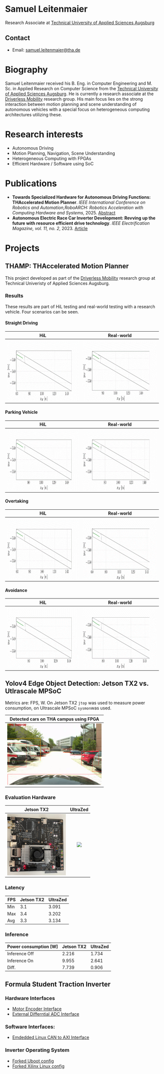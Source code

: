 # Samuel Leitenmaier
Research Associate at [Technical University of Applied Sciences Augsburg](https://www.tha.de/)
## Contact
- Email: samuel.leitenmaier@tha.de

# Biography

Samuel Leitenmaier received his B. Eng. in Computer Engineering and M. Sc. in Applied Research on Computer Science from the  [Technical University of Applied Sciences Augsburg](https://www.tha.de/).
He is currently a research associate at the [Driverless Mobility](https://github.com/DriverlessMobility) research group. His main focus lies on the strong interaction between motion planning and
scene understanding of autonomous vehicles with a special focus on heterogeneous computing architectures utilizing these.

# Research interests
- Autonomous Driving
- Motion Planning, Navigation, Scene Understanding
- Heterogeneous Computing with FPGAs
- Efficient Hardware / Software using SoC

# Publications

- **Towards Specialized Hardware for Autonomous Driving Functions: THAccelerated Motion Planner**. *IEEE International Conference on Robotics and Automation,RoboARCH: Robotics Acceleration with Computing Hardware and Systems*, 2025. [Abstract](https://drive.google.com/file/d/1I2Ff6ddKC1gLyRi1xga5TXx0z62XjFFI/view)
- **Autonomous Electric Race Car Inverter Development: Revving up the future with resource efficient drive technology**. *IEEE Electrification Magazine, vol. 11, no. 2*, 2023. [Article](https://ieeexplore.ieee.org/abstract/document/10143767)

# Projects
## THAMP: THAccelerated Motion Planner

This project developed as part of the [Driverless Mobility](https://github.com/DriverlessMobility) research group at Technical Univeristy of Applied Sciences Augsburg.

### Results

These results are part of HiL testing and real-world testing with a research vehicle. Four scenarios can be seen.

#### Straight Driving

| HiL | Real-world |
|:-----------------------------------------:|:-----------------------------------------:|
| <img src="imgs/thamp/shil.gif" height="200"/> | <img src="imgs/thamp/sreal.gif" height="200"/> |

#### Parking Vehicle

| HiL | Real-world |
|:-----------------------------------------:|:-----------------------------------------:|
| <img src="imgs/thamp/phil.gif" height="200"/> | <img src="imgs/thamp/phil.gif" height="200"/> |

#### Overtaking

| HiL | Real-world |
|:-----------------------------------------:|:-----------------------------------------:|
| <img src="imgs/thamp/sover.gif" height="200"/> | <img src="imgs/thamp/rover.gif" height="200"/> |

#### Avoidance

| HiL | Real-world |
|:-----------------------------------------:|:-----------------------------------------:|
| <img src="imgs/thamp/savoid.gif" height="200"/> | <img src="imgs/thamp/ravoid.gif" height="200"/> |

## Yolov4 Edge Object Detection: Jetson TX2 vs. Utlrascale MPSoC

Metrics are: FPS, W. On Jetson TX2 `jtop` was used to measure power consumption, on Ultrascale MPSoC `sysmon`was used.

| Detected cars on THA campus using FPGA|
|:-----------------------------------------:|
| <img src="imgs/yoloresult.png" height="200"/> |

### Evaluation Hardware

| Jetson TX2 | UltraZed |
|:-----------------------------------------:|:-----------------------------------------:|
| <img src="imgs/jetsontx.jpg" height="200"/> | <img src="imgs/ultrazed.jpg" height="200"/> |


### Latency

| FPS    | Jetson TX2 | UltraZed
| -------- | ------- | -------
| Min  | 3.1 | 3.091
| Max | 3.4 | 3.202
| Avg    | 3.3 | 3.134

### Inference

| Power consumption [W]    | Jetson TX2 | UltraZed
| -------- | ------- | -------
| Inference Off  | 2.216 | 1.734
| Inference On | 9.955 | 2.641 
| Diff.    | 7.739 | 0.906 


## Formula Student Traction Inverter

### Hardware Interfaces
- [Motor Encoder Interface](https://github.com/samlei-research/endat_interface)
- [External Differntial ADC Interface](https://github.com/samlei-research/inverter_adc_interface)

### Software Interfaces:
- [Emdedded Linux CAN to AXI Interface](https://github.com/samlei-research/automatic_can_axi_mapper)

### Inverter Operating System 
- [Forked Uboot config](https://github.com/samlei-research/xlnx_uboot_custom)
- [Forked Xilinx Linux config](https://github.com/samlei-research/xilinx-linux_custom)

<!---
samlei-research/samlei-research is a ✨ special ✨ repository because its `README.md` (this file) appears on your GitHub profile.
You can click the Preview link to take a look at your changes.
--->
